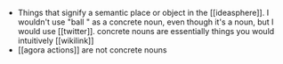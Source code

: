 - Things that signify a semantic place or object in the [[ideasphere]]. I wouldn't use "ball " as a concrete noun, even though it's a noun, but I would use [[twitter]]. concrete nouns are essentially things you would intuitively [[wikilink]]
- [[agora actions]] are not concrete nouns